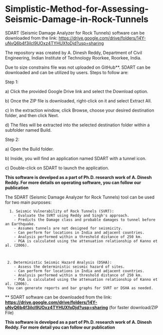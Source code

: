 # Simplistic-Method-for-Assessing-Seismic-Damage-in-Rock-Tunnels

SDART (Seismic Damage Analyzer for Rock Tunnels) software can be downloaded from the link: https://drive.google.com/drive/folders/14Y-uNvQ6b4f3ilcl9UOxz4TYHUXfoDjd?usp=sharing 

The repository was created by A. Dinesh Reddy, Department of Civil Engineering, Indian Institute of Technology Roorkee, Roorkee, India.

Due to size constrains file was not uploaded on GitHub**. SDART can be downloaded and can be utilized by users. Steps to follow are:

Step 1:

a) Click the provided Google Drive link and select the Download option.

b) Once the ZIP file is downloaded, right-click on it and select Extract All.

c) In the extraction window, click Browse, choose your desired destination folder, and then click Next.

d) The files will be extracted into the selected destination folder within a subfolder named Build.

Step 2:

a) Open the Build folder.

b) Inside, you will find an application named SDART with a tunnel icon.

c) Double-click on SDART to launch the application.

**This software is develped as a part of Ph.D. research work of A. Dinesh Reddy. For more details on operating software, you can follow our publication**

The SDART (Seismic Damage Analyzer for Rock Tunnels) tool can be used for two main purposes:


      1. Seismic Vulnerability of Rock Tunnels (SVRT):
        - Evaluate the SVRT using Reddy and Singh's approach.
        - Predicts the Damage class and probable damages to tunnel before an Earthquake.
        - Assumes tunnels are not designed for seismicity.
        - Can perform for locations in India and adjacent countries.
        - Analysis performed within a threshold distance of 250 km.
        - PGA is calculated using the attenuation relationship of Kanno et al. (2006).    
    
     
     
     2. Deterministic Seismic Hazard Analysis (DSHA):
        - Assess the deterministic seismic hazard of sites.
        - Can perform for locations in India and adjacent countries.
        - Analysis performed within a threshold distance of 250 km.
        - PGA is calculated using the attenuation relationship of Kanno et al. (2006).
     You can generate reports and bar graphs for SVRT or DSHA as needed.




** SDART software can be downloaded from the link:
 **https://drive.google.com/drive/folders/14Y-uNvQ6b4f3ilcl9UOxz4TYHUXfoDjd?usp=sharing**     (for faster download/ZIP File)
     

**This software is develped as a part of Ph.D. research work of A. Dinesh Reddy. For more detail you can follow our publication**



